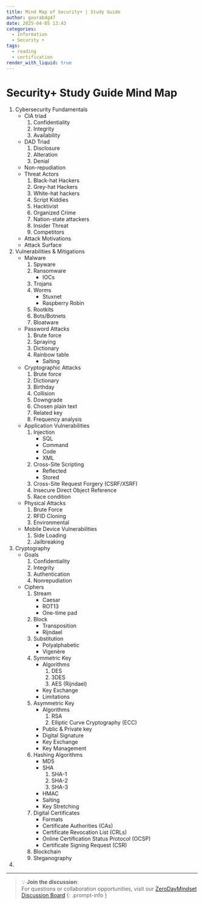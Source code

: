 ```yaml
---
title: Mind Map of Security+ | Study Guide
author: gourabdg47
date: 2025-04-05 13:43
categories:
  - Information
  - Security +
tags:
  - reading
  - certification
render_with_liquid: true
---
```

# Security+ Study Guide Mind Map

1. Cybersecurity Fundamentals
	- CIA triad
		1. Confidentiality
		2. Integrity
		3. Availability
	- DAD Triad
		1. Disclosure
		2. Alteration
		3. Denial
	- Non-repudiation
	- Threat Actors
		1. Black-hat Hackers
		2. Grey-hat Hackers
		3. White-hat hackers
		4. Script Kiddies
		5. Hacktivist
		6. Organized Crime
		7. Nation-state attackers
		8. Insider Threat
		9. Competitors
	- Attack Motivations
	- Attack Surface
2. Vulnerabilities & Mitigations
	- Malware
		1. Spyware
		2. Ransomware
			- IOCs
		3. Trojans
		4. Worms
			- Stuxnet
			- Raspberry Robin
		5. Rootkits
		6. Bots/Botnets
		7. Bloatware
	- Password Attacks
		1. Brute force
		2. Spraying
		3. Dictionary
		4. Rainbow table
			- Salting
	- Cryptographic Attacks
		1. Brute force
		2. Dictionary
		3. Birthday
		4. Collision
		5. Downgrade
		6. Chosen plain text
		7. Related key
		8. Frequency analysis
	- Application Vulnerabilities
		1. Injection
			- SQL
			- Command
			- Code
			- XML
		2. Cross-Site Scripting
			- Reflected
			- Stored
		3. Cross-Site Request Forgery (CSRF/XSRF)
		4. Insecure Direct Object Reference
		5. Race condition
	- Physical Attacks
		1. Brute Force
		2. RFID Cloning
		3. Environmental
	- Mobile Device Vulnerabilities
		1. Side Loading
		2. Jailbreaking
3. Cryptography
	- Goals
		1. Confidentiality
		2. Integrity
		3. Authentication
		4. Nonrepudiation
	- Ciphers
		1. Stream
			- Caesar
			- ROT13
			- One-time pad
		2. Block
			- Transposition
			- Rijndael
		3. Substitution
			- Polyalphabetic 
			- Vigenère
		4. Symmetric Key
			- Algorithms
				1. DES
				2. 3DES
				3. AES (Rijndael)
			- Key Exchange
			- Limitations
		5. Asymmetric Key
			- Algorithms
				1. RSA
				2. Elliptic Curve Cryptography (ECC)
			- Public & Private key
			- Digital Signature
			- Key Exchange
			- Key Management
		6. Hashing Algorithms
			- MD5
			- SHA
				1. SHA-1
				2. SHA-2
				3. SHA-3
			- HMAC
			- Salting
			- Key Stretching
		7. Digital Certificates
			- Formats
			- Certificate Authorities (CAs)
			- Certificate Revocation List (CRLs)
			- Online Certification Status Protocol (OCSP)
			- Certificate Signing Request (CSR)
		8. Blockchain
		9. Steganography
4. 	


---

> 💡 **Join the discussion**:  
> For questions or collaboration opportunities, visit our [ZeroDayMindset Discussion Board](https://github.com/orgs/X3N0-G0D/discussions)
{: .prompt-info }